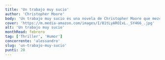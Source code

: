 ```yaml
---
title: 'Un trabajo muy sucio'
author: 'Christopher Moore'
body: 'Un trabajo muy sucio es una novela de Christopher Moore que mezcla el humor con el thriller.'
cover: 'https://m.media-amazon.com/images/I/81tLyAROIxL._SY466_.jpg'
alt: 'Un trabajo muy sucio'
monthRead: febrero
tag: ['Thriller', 'Humor']
concorrente: 'alessandro'
slug: 'un-trabajo-muy-sucio'
punti: 20
---
```

